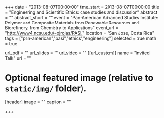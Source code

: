 +++
date = "2013-08-07T00:00:00"
time_start = 2013-08-07T00:00:00
title = "Engineering and Scientific Ethics: case studies and discussion"
abstract = ""
abstract_short = ""
event = "Pan-American Advanced Studies Institute: Polymer and Composite Materials from Renewable Resources and Biorefinery: from Chemistry to Applications"
event_url = "http://www4.ncsu.edu/~ojrojas/PASI/"
location = "San Jose, Costa Rica"
tags = ["pan-american","pasi","ethics","engineering"]
selected = true
math = true

url_pdf = ""
url_slides = ""
url_video = ""
[[url_custom]]
    name = "Invited Talk"
    url = ""



# Optional featured image (relative to `static/img/` folder).
[header]
image = ""
caption = ""

+++


